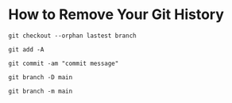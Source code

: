 # How to Remove Your Git History

```shell
git checkout --orphan lastest branch
```

```shell
git add -A
```

```shell
git commit -am "commit message"
```

```shell
git branch -D main
```

```shell
git branch -m main
```


